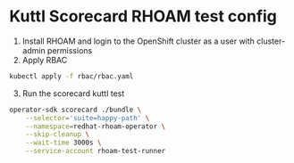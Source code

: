# Kuttl Scorecard RHOAM test config

1. Install RHOAM and login to the OpenShift cluster as a user with cluster-admin permissions
2. Apply RBAC
```bash
kubectl apply -f rbac/rbac.yaml
```
3. Run the scorecard kuttl test
```bash
operator-sdk scorecard ./bundle \
    --selector='suite=happy-path' \
    --namespace=redhat-rhoam-operator \
    --skip-cleanup \
    --wait-time 3000s \
    --service-account rhoam-test-runner
```